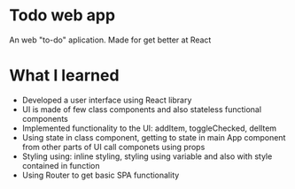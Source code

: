 # Todo web app

An web "to-do" aplication. Made for get better at React

# What I learned

- Developed a user interface using React library
- UI is made of few class components and also stateless functional components
- Implemented functionality to the UI: addItem, toggleChecked, delItem
- Using state in class component, getting to state in main App component from other parts of UI call componets using props
- Styling using: inline styling, styling using variable and also with style contained in function
- Using Router to get basic SPA functionality
